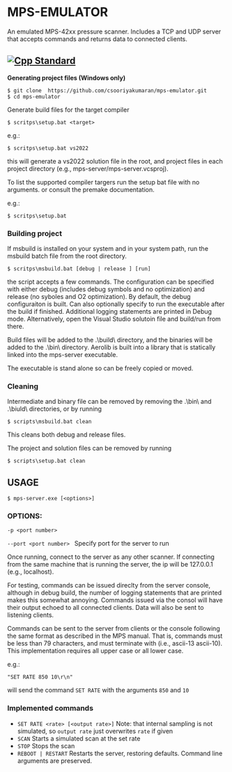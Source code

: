 # MPS-EMULATOR

An emulated MPS-42xx pressure scanner. Includes a TCP and UDP server that accepts commands and returns data to connected clients. 

 [![Cpp Standard](https://img.shields.io/badge/C%2B%2B-11-blue.svg)](https://en.wikipedia.org/wiki/C%2B%2B11)
---
**Generating project files (Windows only)**
```console
$ git clone  https://github.com/csooriyakumaran/mps-emulator.git
$ cd mps-emulator
```
Generate build files for the target compiler
```console
$ scritps\setup.bat <target>
```
e.g.:
```console
$ scritps\setup.bat vs2022
```
this will generate a vs2022 solution file in the root, and project files in each project directory (e.g., mps-server/mps-server.vcsproj). 

To list the supported compiler targers run the setup bat file with no arguments. or consult the premake documentation.

e.g.:
```console
$ scritps\setup.bat 
```

### Building project

If msbuild is installed on your system and in your system path, run the msbuild batch file from the root directory. 
```console
$ scritps\msbuild.bat [debug | release ] [run]
```
the script accepts a few commands. The configuration can be specified with either debug (includes debug symbols and no optimization) and release (no syboles and O2 optimization). By default, the debug configuraiton is built. Can also optionally specify to run the executable after the build if finished. Additional logging statements are printed in Debug mode. 
Alternatively, open the Visual Studio solutoin file and build/run from there. 

Build files will be added to the .\build\ directory, and the binaries will be added to the .\bin\ directory. Aerolib is built into a library that is statically linked into the mps-server executable. 

The executable is stand alone so can be freely copied or moved. 

### Cleaning

Intermediate and binary file can be removed by removing the .\bin\ and .\biuld\ directories, or by running
```console
$ scripts\msbuild.bat clean
```
This cleans both debug and release files. 

The project and solution files can be removed by running
```console
$ scripts\setup.bat clean
```

## USAGE
```console
$ mps-server.exe [<options>]
```
### OPTIONS: 

 ` -p <port number> ` 

 `--port <port number> ` 
 Specify port for the server to run

Once running, connect to the server as any other scanner. If connecting from the same machine that is running the server, the ip will be 127.0.0.1 (e.g., localhost). 

For testing, commands can be issued direclty from the server console, although in debug build, the number of logging statements that are printed makes this somewhat annoying. Commands issued via the consol will have their output echoed to all connected clients. Data will also be sent to listening clients. 

Commands can be sent to the server from clients or the console following the same format as described in the MPS manual. That is, commands must be less than 79 characters, and must terminate with <CR><LF> (i.e., ascii-13 ascii-10). This implementation requires all upper case or all lower case.

e.g.:
```console
"SET RATE 850 10\r\n"
```
will send the command `SET RATE` with the arguments `850` and `10`

### Implemented commands

- `SET RATE <rate> [<output rate>]`  Note: that internal sampling is not simulated, so `output rate` just overwrites `rate` if given
- `SCAN`  Starts a simulated scan at the set rate
- `STOP`  Stops the scan
- `REBOOT | RESTART` Restarts the server, restoring defaults. Command line arguments are preserved. 

